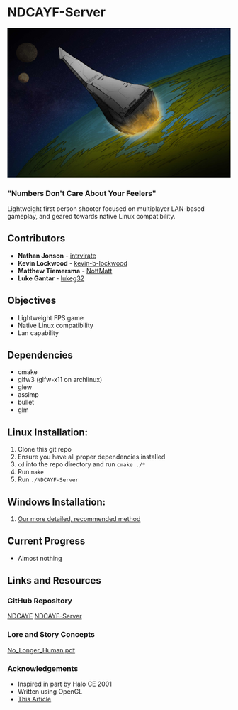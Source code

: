 # NDCAYF-Server
![cover art](/lore/EPACDestiny.jpg)
### "Numbers Don't Care About Your Feelers"
Lightweight first person shooter focused on multiplayer LAN-based gameplay, and geared towards native Linux compatibility.

## Contributors
* **Nathan Jonson** - [intrvirate](https://github.com/intrvirate)
* **Kevin Lockwood** - [kevin-b-lockwood](https://github.com/kevin-b-lockwood)
* **Matthew Tiemersma** - [NottMatt](https://github.com/NottMatt)
* **Luke Gantar** - [lukeg32](https://github.com/lukeg32)

## Objectives
* Lightweight FPS game
* Native Linux compatibility
* Lan capability

## Dependencies
* cmake
* glfw3 (glfw-x11 on archlinux)
* glew
* assimp
* bullet
* glm

## Linux Installation:
1. Clone this git repo
2. Ensure you have all proper dependencies installed
3. `cd` into the repo directory and run `cmake ./*`
4. Run `make`
5. Run `./NDCAYF-Server`

## Windows Installation:
1. [Our more detailed, recommended method](https://en.wikipedia.org/wiki/Criticism_of_Linux)

## Current Progress
* Almost nothing

## Links and Resources

### GitHub Repository
[NDCAYF](https://github.com/intrvirate/NDCAYF)
[NDCAYF-Server](https://github.com/Lukeg32/NDCAYF-Server)

### Lore and Story Concepts
[No_Longer_Human.pdf](https://github.com/intrvirate/NDCAYF/tree/master/lore)

### Acknowledgements
* Inspired in part by Halo CE 2001
* Written using OpenGL
* [This Article](https://www.gabrielgambetta.com/client-server-game-architecture.html)
